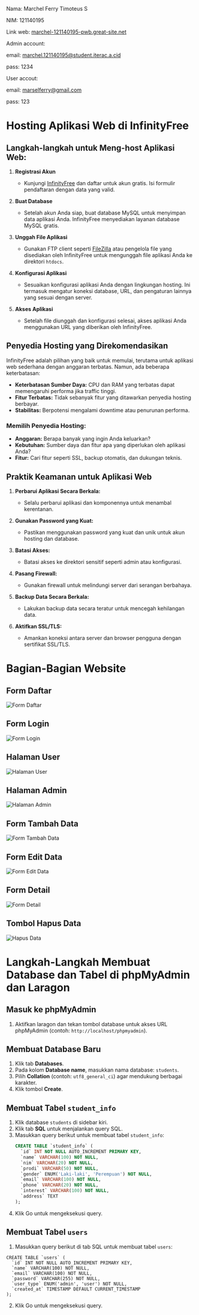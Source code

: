 Nama: Marchel Ferry Timoteus S

NIM: 121140195

Link web:
[marchel-121140195-pwb.great-site.net](https://marchel-121140195-pwb.great-site.net/) 

Admin account:

email: marchel.121140195@student.iterac.a.cid

pass: 1234

User accout:

email: marselferry@gmail.com

pass: 123

# Hosting Aplikasi Web di InfinityFree

## Langkah-langkah untuk Meng-host Aplikasi Web:

1. **Registrasi Akun**
   - Kunjungi [InfinityFree](https://www.infinityfree.net/) dan daftar untuk akun gratis. Isi formulir pendaftaran dengan data yang valid.

2. **Buat Database**
   - Setelah akun Anda siap, buat database MySQL untuk menyimpan data aplikasi Anda. InfinityFree menyediakan layanan database MySQL gratis.

3. **Unggah File Aplikasi**
   - Gunakan FTP client seperti [FileZilla](https://filezilla-project.org/) atau pengelola file yang disediakan oleh InfinityFree untuk mengunggah file aplikasi Anda ke direktori `htdocs`.

4. **Konfigurasi Aplikasi**
   - Sesuaikan konfigurasi aplikasi Anda dengan lingkungan hosting. Ini termasuk mengatur koneksi database, URL, dan pengaturan lainnya yang sesuai dengan server.

5. **Akses Aplikasi**
   - Setelah file diunggah dan konfigurasi selesai, akses aplikasi Anda menggunakan URL yang diberikan oleh InfinityFree.

## Penyedia Hosting yang Direkomendasikan

InfinityFree adalah pilihan yang baik untuk memulai, terutama untuk aplikasi web sederhana dengan anggaran terbatas. Namun, ada beberapa keterbatasan:

- **Keterbatasan Sumber Daya:** CPU dan RAM yang terbatas dapat memengaruhi performa jika traffic tinggi.
- **Fitur Terbatas:** Tidak sebanyak fitur yang ditawarkan penyedia hosting berbayar.
- **Stabilitas:** Berpotensi mengalami downtime atau penurunan performa.


### Memilih Penyedia Hosting:
- **Anggaran:** Berapa banyak yang ingin Anda keluarkan?
- **Kebutuhan:** Sumber daya dan fitur apa yang diperlukan oleh aplikasi Anda?
- **Fitur:** Cari fitur seperti SSL, backup otomatis, dan dukungan teknis.

## Praktik Keamanan untuk Aplikasi Web

1. **Perbarui Aplikasi Secara Berkala:**
   - Selalu perbarui aplikasi dan komponennya untuk menambal kerentanan.

2. **Gunakan Password yang Kuat:**
   - Pastikan menggunakan password yang kuat dan unik untuk akun hosting dan database.

3. **Batasi Akses:**
   - Batasi akses ke direktori sensitif seperti admin atau konfigurasi.

4. **Pasang Firewall:**
   - Gunakan firewall untuk melindungi server dari serangan berbahaya.

5. **Backup Data Secara Berkala:**
   - Lakukan backup data secara teratur untuk mencegah kehilangan data.

6. **Aktifkan SSL/TLS:**
   - Amankan koneksi antara server dan browser pengguna dengan sertifikat SSL/TLS.

# Bagian-Bagian Website

## Form Daftar
![Form Daftar](image/form_daftar.png)

## Form Login
![Form Login](image/form_login.png)

## Halaman User
![Halaman User](image/hal_user.png)

## Halaman Admin
![Halaman Admin](image/hal_admin.png)

## Form Tambah Data
![Form Tambah Data](image/form_tambah_data.png)

## Form Edit Data
![Form Edit Data](image/form_edit_data.png)

## Form Detail
![Form Detail](image/form_detail.png)

## Tombol Hapus Data
![Hapus Data](image/tombol_hapus.png)

# Langkah-Langkah Membuat Database dan Tabel di phpMyAdmin dan Laragon

## Masuk ke phpMyAdmin
1. Aktifkan laragon dan tekan tombol database untuk akses URL phpMyAdmin (contoh: `http://localhost/phpmyadmin`).

## Membuat Database Baru
1. Klik tab **Databases**.
2. Pada kolom **Database name**, masukkan nama database: `students`.
3. Pilih **Collation** (contoh: `utf8_general_ci`) agar mendukung berbagai karakter.
4. Klik tombol **Create**.

## Membuat Tabel `student_info`
1. Klik database `students` di sidebar kiri.
2. Klik tab **SQL** untuk menjalankan query SQL.
3. Masukkan query berikut untuk membuat tabel `student_info`:
   ```sql
   CREATE TABLE `student_info` (
     `id` INT NOT NULL AUTO_INCREMENT PRIMARY KEY,
     `name` VARCHAR(100) NOT NULL,
     `nim` VARCHAR(20) NOT NULL,
     `prodi` VARCHAR(50) NOT NULL,
     `gender` ENUM('Laki-laki', 'Perempuan') NOT NULL,
     `email` VARCHAR(100) NOT NULL,
     `phone` VARCHAR(20) NOT NULL,
     `interest` VARCHAR(100) NOT NULL,
     `address` TEXT
   );
   ``` 
4. Klik Go untuk mengeksekusi query.

## Membuat Tabel `users`
1. Masukkan query berikut di tab SQL untuk membuat tabel `users`:
```
CREATE TABLE `users` (
  `id` INT NOT NULL AUTO_INCREMENT PRIMARY KEY,
  `name` VARCHAR(100) NOT NULL,
  `email` VARCHAR(100) NOT NULL,
  `password` VARCHAR(255) NOT NULL,
  `user_type` ENUM('admin', 'user') NOT NULL,
  `created_at` TIMESTAMP DEFAULT CURRENT_TIMESTAMP
);
```
2. Klik Go untuk mengeksekusi query.
